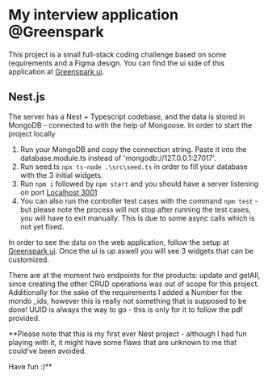 # My interview application @Greenspark

This project is a small full-stack coding challenge based on some requirements and a Figma design. 
You can find the ui side of this application at [Greenspark ui](https://github.com/vasstekla/greenspark).

## Nest.js

The server has a Nest + Typescript codebase, and the data is stored in MongoDB - connected to with the help of Mongoose. 
In order to start the project locally 

1. Run your MongoDB and copy the connection string. Paste it into the database.module.ts instead of 'mongodb://127.0.0.1:27017'.
2. Run seed.ts `npx ts-node .\src\seed.ts` in order to fill your database with the 3 initial widgets.
3. Run `npm i` followed by `npm start` and you should have a server listening on port [Localhost 3001](http://localhost:3000/)
4. You can also run the controller test cases with the command `npm test` - but please note the process will not stop after running the test cases, you will have to exit manually. This is due to some async calls which is not yet fixed. 

In order to see the data on the web application, follow the setup at [Greenspark ui](https://github.com/vasstekla/greenspark).
Once the ui is up aswell you will see 3 widgets that can be customized. 

There are at the moment two endpoints for the products: update and getAll, since creating the other CRUD operations was out of scope for this project. 
Additionally for the sake of the requirements I added a Number for the mondo _ids, however this is really not something that is supposed to be done! UUID is always the way to go - this is only for it to follow the pdf provided. 

**Please note that this is my first ever Nest project - although I had fun playing with it, it might have some flaws that are unknown to me that could've been avoided.

Have fun :)**
